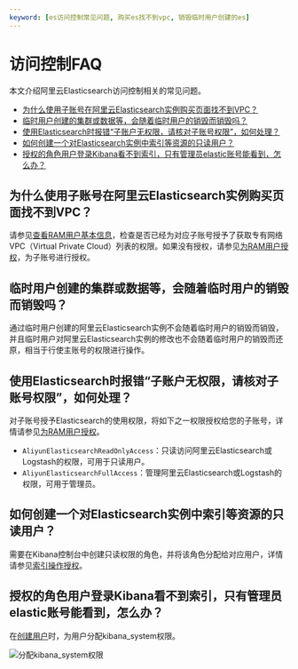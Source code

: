 ```yaml
---
keyword: [es访问控制常见问题, 购买es找不到vpc, 销毁临时用户创建的es]
---
```


# 访问控制FAQ

本文介绍阿里云Elasticsearch访问控制相关的常见问题。

-   [为什么使用子账号在阿里云Elasticsearch实例购买页面找不到VPC？](#section_xaw_ax9_ni0)
-   [临时用户创建的集群或数据等，会随着临时用户的销毁而销毁吗？](#section_zi7_l2m_71k)
-   [使用Elasticsearch时报错“子账户无权限，请核对子账号权限”，如何处理？](#section_71e_o7x_dr2)
-   [如何创建一个对Elasticsearch实例中索引等资源的只读用户？](#section_7bw_luq_ljd)
-   [授权的角色用户登录Kibana看不到索引，只有管理员elastic账号能看到，怎么办？](#section_pl3_pa3_8qt)

## 为什么使用子账号在阿里云Elasticsearch实例购买页面找不到VPC？

请参见[查看RAM用户基本信息](/intl.zh-CN/用户管理/基本操作/查看RAM用户基本信息.md)，检查是否已经为对应子账号授予了获取专有网络VPC（Virtual Private Cloud）列表的权限。如果没有授权，请参见[为RAM用户授权](/intl.zh-CN/访问控制/为RAM用户授权.md)，为子账号进行授权。

## 临时用户创建的集群或数据等，会随着临时用户的销毁而销毁吗？

通过临时用户创建的阿里云Elasticsearch实例不会随着临时用户的销毁而销毁，并且临时用户对阿里云Elasticsearch实例的修改也不会随着临时用户的销毁而还原，相当于行使主账号的权限进行操作。

## 使用Elasticsearch时报错“子账户无权限，请核对子账号权限”，如何处理？

对子账号授予Elasticsearch的使用权限，将如下之一权限授权给您的子账号，详情请参见[为RAM用户授权](/intl.zh-CN/访问控制/为RAM用户授权.md)。

-   `AliyunElasticsearchReadOnlyAccess`：只读访问阿里云Elasticsearch或Logstash的权限，可用于只读用户。
-   `AliyunElasticsearchFullAccess`：管理阿里云Elasticsearch或Logstash的权限，可用于管理员。

## 如何创建一个对Elasticsearch实例中索引等资源的只读用户？

需要在Kibana控制台中创建只读权限的角色，并将该角色分配给对应用户，详情请参见[索引操作授权](/intl.zh-CN/访问控制/Kibana角色管理/创建角色.md)。

## 授权的角色用户登录Kibana看不到索引，只有管理员elastic账号能看到，怎么办？

在[创建用户](/intl.zh-CN/访问控制/Kibana角色管理/创建用户.md)时，为用户分配kibana\_system权限。

![分配kibana_system权限](https://static-aliyun-doc.oss-accelerate.aliyuncs.com/assets/img/zh-CN/8724309951/p103233.png)

